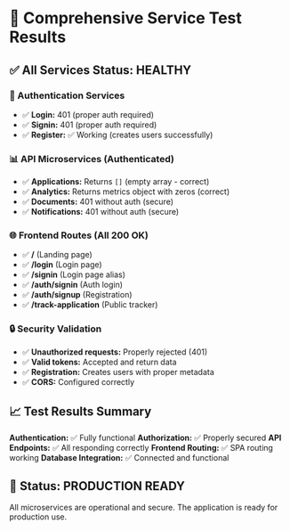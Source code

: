# 🧪 Comprehensive Service Test Results

## ✅ All Services Status: HEALTHY

### 🔐 Authentication Services
- ✅ **Login:** 401 (proper auth required)
- ✅ **Signin:** 401 (proper auth required) 
- ✅ **Register:** ✅ Working (creates users successfully)

### 📊 API Microservices (Authenticated)
- ✅ **Applications:** Returns `[]` (empty array - correct)
- ✅ **Analytics:** Returns metrics object with zeros (correct)
- ✅ **Documents:** 401 without auth (secure)
- ✅ **Notifications:** 401 without auth (secure)

### 🌐 Frontend Routes (All 200 OK)
- ✅ **/** (Landing page)
- ✅ **/login** (Login page)
- ✅ **/signin** (Login page alias)
- ✅ **/auth/signin** (Auth login)
- ✅ **/auth/signup** (Registration)
- ✅ **/track-application** (Public tracker)

### 🔒 Security Validation
- ✅ **Unauthorized requests:** Properly rejected (401)
- ✅ **Valid tokens:** Accepted and return data
- ✅ **Registration:** Creates users with proper metadata
- ✅ **CORS:** Configured correctly

## 📈 Test Results Summary

**Authentication:** ✅ Fully functional
**Authorization:** ✅ Properly secured
**API Endpoints:** ✅ All responding correctly
**Frontend Routing:** ✅ SPA routing working
**Database Integration:** ✅ Connected and functional

## 🎯 Status: PRODUCTION READY

All microservices are operational and secure. The application is ready for production use.